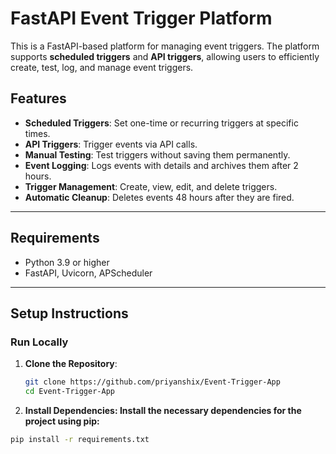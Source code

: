 # FastAPI Event Trigger Platform

This is a FastAPI-based platform for managing event triggers. The platform supports **scheduled triggers** and **API triggers**, allowing users to efficiently create, test, log, and manage event triggers.

## Features

- **Scheduled Triggers**: Set one-time or recurring triggers at specific times.
- **API Triggers**: Trigger events via API calls.
- **Manual Testing**: Test triggers without saving them permanently.
- **Event Logging**: Logs events with details and archives them after 2 hours.
- **Trigger Management**: Create, view, edit, and delete triggers.
- **Automatic Cleanup**: Deletes events 48 hours after they are fired.

---

## Requirements

- Python 3.9 or higher
- FastAPI, Uvicorn, APScheduler

---

## Setup Instructions

### **Run Locally**

1. **Clone the Repository**:
   ```bash
   git clone https://github.com/priyanshix/Event-Trigger-App
   cd Event-Trigger-App
2. **Install Dependencies: Install the necessary dependencies for the project using pip:**
```bash
pip install -r requirements.txt
```
